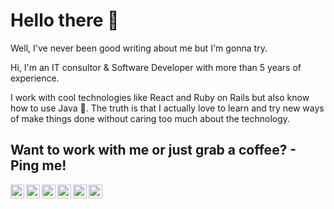 # Hello there 👋

Well, I've never been good writing about me but I'm gonna try.

Hi, I'm an IT consultor & Software Developer with more than 5 years of experience.

I work with cool technologies like React and Ruby on Rails but also know how to use Java 🧐. The truth is that I actually love to learn and try new ways of make things done without caring too much about the technology.

## Want to work with me or just grab a coffee? - Ping me!

<a href="https://instagram.com/schorts99">
  <img align="left" alt="Instagram" width="22px" src="https://img.icons8.com/color/search/instagram-new"/>
</a>
<a href="https://twitter.com/schorts99">
  <img align="left" alt="Twitter" width="22px" src="https://img.icons8.com/fluent/48/000000/twitter.png"/>
</a>
<a href="https://www.linkedin.com/in/schorts/">
  <img align="left" alt="LinkedIn" width="22px" src="https://img.icons8.com/color/search/linkedin" />
</a>
<a href="https://open.spotify.com/show/7f2lgmXd7JpPrGxJkxe6nq?si=ifL_O48zTpaWOo8JZyQWrw">
  <img align="left" alt="Spotify" width="22px" src="https://img.icons8.com/color/search/spotify" />
</a>
<a href="https://www.npmjs.com/~schorts99">
  <img align="left" alt="LinkedIn" width="22px" src="https://img.icons8.com/color/search/npm" />
</a>
<a href="mailto:j@simply-development.com">
  <img align="left" alt="Gmail" width="22px" src="https://img.icons8.com/fluent/48/000000/mail.png"/>
</a>
